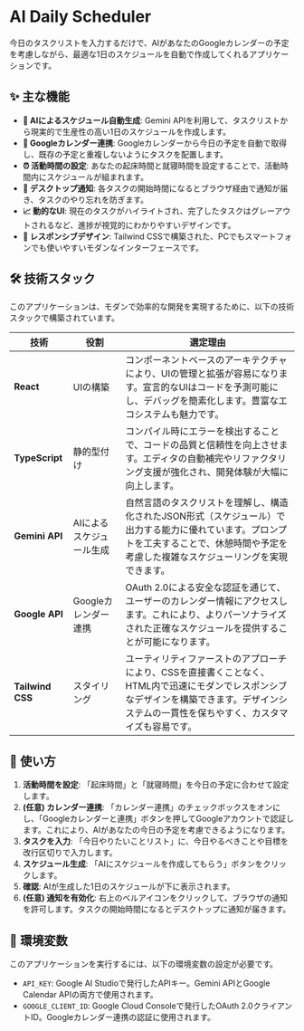 # AI Daily Scheduler

今日のタスクリストを入力するだけで、AIがあなたのGoogleカレンダーの予定を考慮しながら、最適な1日のスケジュールを自動で作成してくれるアプリケーションです。

## ✨ 主な機能

- **🤖 AIによるスケジュール自動生成**: Gemini APIを利用して、タスクリストから現実的で生産性の高い1日のスケジュールを作成します。
- **📅 Googleカレンダー連携**: Googleカレンダーから今日の予定を自動で取得し、既存の予定と重複しないようにタスクを配置します。
- **⏰ 活動時間の設定**: あなたの起床時間と就寝時間を設定することで、活動時間内にスケジュールが組まれます。
- **🔔 デスクトップ通知**: 各タスクの開始時間になるとブラウザ経由で通知が届き、タスクのやり忘れを防ぎます。
- **📈 動的なUI**: 現在のタスクがハイライトされ、完了したタスクはグレーアウトされるなど、進捗が視覚的にわかりやすいデザインです。
- **📱 レスポンシブデザイン**: Tailwind CSSで構築された、PCでもスマートフォンでも使いやすいモダンなインターフェースです。

## 🛠️ 技術スタック

このアプリケーションは、モダンで効率的な開発を実現するために、以下の技術スタックで構築されています。

| 技術             | 役割                                                                                                   | 選定理由                                                                                                                                                                                                                                                         |
| ---------------- | ------------------------------------------------------------------------------------------------------ | -------------------------------------------------------------------------------------------------------------------------------------------------------------------------------------------------------------------------------------------------------------------- |
| **React**        | UIの構築                                                                                               | コンポーネントベースのアーキテクチャにより、UIの管理と拡張が容易になります。宣言的なUIはコードを予測可能にし、デバッグを簡素化します。豊富なエコシステムも魅力です。                                                                                             |
| **TypeScript**   | 静的型付け                                                                                             | コンパイル時にエラーを検出することで、コードの品質と信頼性を向上させます。エディタの自動補完やリファクタリング支援が強化され、開発体験が大幅に向上します。                                                                                                     |
| **Gemini API**   | AIによるスケジュール生成                                                                               | 自然言語のタスクリストを理解し、構造化されたJSON形式（スケジュール）で出力する能力に優れています。プロンプトを工夫することで、休憩時間や予定を考慮した複雑なスケジューリングを実現できます。                                                       |
| **Google API**   | Googleカレンダー連携                                                                                   | OAuth 2.0による安全な認証を通じて、ユーザーのカレンダー情報にアクセスします。これにより、よりパーソナライズされた正確なスケジュールを提供することが可能になります。                                                                                       |
| **Tailwind CSS** | スタイリング                                                                                           | ユーティリティファーストのアプローチにより、CSSを直接書くことなく、HTML内で迅速にモダンでレスポンシブなデザインを構築できます。デザインシステムの一貫性を保ちやすく、カスタマイズも容易です。                                                             |

## 🚀 使い方

1.  **活動時間を設定**: 「起床時間」と「就寝時間」を今日の予定に合わせて設定します。
2.  **(任意) カレンダー連携**: 「カレンダー連携」のチェックボックスをオンにし、「Googleカレンダーと連携」ボタンを押してGoogleアカウントで認証します。これにより、AIがあなたの今日の予定を考慮できるようになります。
3.  **タスクを入力**: 「今日やりたいことリスト」に、今日やるべきことや目標を改行区切りで入力します。
4.  **スケジュール生成**: 「AIにスケジュールを作成してもらう」ボタンをクリックします。
5.  **確認**: AIが生成した1日のスケジュールが下に表示されます。
6.  **(任意) 通知を有効化**: 右上のベルアイコンをクリックして、ブラウザの通知を許可します。タスクの開始時間になるとデスクトップに通知が届きます。

## 🔑 環境変数

このアプリケーションを実行するには、以下の環境変数の設定が必要です。

-   `API_KEY`: Google AI Studioで発行したAPIキー。Gemini APIとGoogle Calendar APIの両方で使用されます。
-   `GOOGLE_CLIENT_ID`: Google Cloud Consoleで発行したOAuth 2.0クライアントID。Googleカレンダー連携の認証に使用されます。
